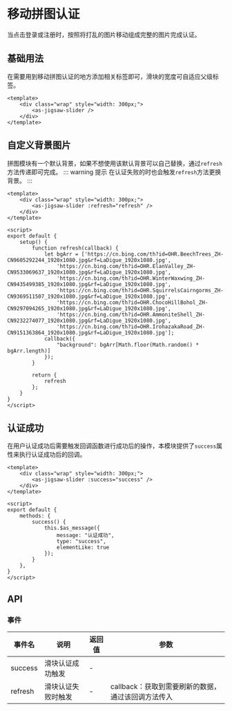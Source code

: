 # 移动拼图认证
当点击登录或注册时，按照将打乱的图片移动组成完整的图片完成认证。
## 基础用法
在需要用到移动拼图认证的地方添加相关标签即可，滑块的宽度可自适应父级标签。

<CodeRun auto>

```vue
<template>
    <div class="wrap" style="width: 300px;">
        <as-jigsaw-slider />
    </div>
</template>
```

</CodeRun>

## 自定义背景图片
拼图模块有一个默认背景，如果不想使用该默认背景可以自己替换，通过`refresh`方法传递即可完成。
::: warning 提示
在认证失败的时也会触发`refresh`方法更换背景。
:::

<CodeRun auto>

```vue
<template>
    <div class="wrap" style="width: 300px;">
        <as-jigsaw-slider :refresh="refresh" />
    </div>
</template>

<script>
export default {
    setup() {
        function refresh(callback) {
            let bgArr = ['https://cn.bing.com/th?id=OHR.BeechTrees_ZH-CN9605292244_1920x1080.jpg&rf=LaDigue_1920x1080.jpg',
                'https://cn.bing.com/th?id=OHR.ElanValley_ZH-CN9533069637_1920x1080.jpg&rf=LaDigue_1920x1080.jpg',
                'https://cn.bing.com/th?id=OHR.WinterWaxwing_ZH-CN9435499385_1920x1080.jpg&rf=LaDigue_1920x1080.jpg',
                'https://cn.bing.com/th?id=OHR.SquirrelsCairngorms_ZH-CN9369511507_1920x1080.jpg&rf=LaDigue_1920x1080.jpg',
                'https://cn.bing.com/th?id=OHR.ChocoHillBohol_ZH-CN9297094265_1920x1080.jpg&rf=LaDigue_1920x1080.jpg',
                'https://cn.bing.com/th?id=OHR.AmmoniteShell_ZH-CN9232274077_1920x1080.jpg&rf=LaDigue_1920x1080.jpg',
                'https://cn.bing.com/th?id=OHR.IrohazakaRoad_ZH-CN9151363864_1920x1080.jpg&rf=LaDigue_1920x1080.jpg'];
            callback({
                "background": bgArr[Math.floor(Math.random() * bgArr.length)]
            });
        }

        return {
            refresh
        };
    }
}
</script>
```

</CodeRun>

## 认证成功
在用户认证成功后需要触发回调函数进行成功后的操作，本模块提供了`success`属性来执行认证成功后的回调。

<CodeRun auto>

```vue
<template>
    <div class="wrap" style="width: 300px;">
        <as-jigsaw-slider :success="success" />
    </div>
</template>

<script>
export default {
    methods: {
        success() {
            this.$as_message({
                message: "认证成功",
                type: "success",
                elementLike: true
            });
        }
    },
}
</script>
```

</CodeRun>

## API

### 事件
| 事件名  | 说明             | 返回值 | 参数 |
| ------- | ---------------- | ------ | ------ |
| success | 滑块认证成功触发 | - | |
| refresh | 滑块认证失败时触发 | - | callback：获取到需要刷新的数据，通过该回调方法传入 |

<script setup>
    import {onMounted} from "vue";
    import {initPage} from "../../../.vitepress/theme/customer";


    onMounted(() => {
        initPage();
    });
</script>
